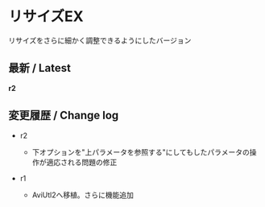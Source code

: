 # リサイズEX

リサイズをさらに細かく調整できるようにしたバージョン

## 最新 / Latest

**r2**

## 変更履歴 / Change log

- r2
    - 下オプションを"上パラメータを参照する"にしてもしたパラメータの操作が適応される問題の修正

- r1
    - AviUtl2へ移植。さらに機能追加